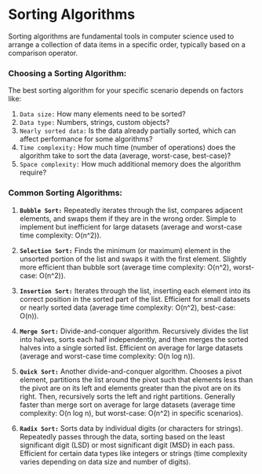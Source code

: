 # Sorting Algorithms

Sorting algorithms are fundamental tools in computer science used to arrange a collection of data items in a specific order, typically based on a comparison operator.

### Choosing a Sorting Algorithm:

The best sorting algorithm for your specific scenario depends on factors like:

1. `Data size:` How many elements need to be sorted?
2. `Data type:` Numbers, strings, custom objects?
3. `Nearly sorted data:` Is the data already partially sorted, which can affect performance for some algorithms?
4. `Time complexity:` How much time (number of operations) does the algorithm take to sort the data (average, worst-case, best-case)?
5. `Space complexity:` How much additional memory does the algorithm require?

### Common Sorting Algorithms:

1. **`Bubble Sort:`**
   Repeatedly iterates through the list, compares adjacent elements, and swaps them if they are in the wrong order.
   Simple to implement but inefficient for large datasets (average and worst-case time complexity: O(n^2)).

2. **`Selection Sort:`**
   Finds the minimum (or maximum) element in the unsorted portion of the list and swaps it with the first element.
   Slightly more efficient than bubble sort (average time complexity: O(n^2), worst-case: O(n^2)).

3. **`Insertion Sort:`**
   Iterates through the list, inserting each element into its correct position in the sorted part of the list.
   Efficient for small datasets or nearly sorted data (average time complexity: O(n^2), best-case: O(n)).

4. **`Merge Sort:`**
   Divide-and-conquer algorithm. Recursively divides the list into halves, sorts each half independently, and then merges the sorted halves into a single sorted list.
   Efficient on average for large datasets (average and worst-case time complexity: O(n log n)).

5. **`Quick Sort:`**
   Another divide-and-conquer algorithm. Chooses a pivot element, partitions the list around the pivot such that elements less than the pivot are on its left and elements greater than the pivot are on its right. Then, recursively sorts the left and right partitions.
   Generally faster than merge sort on average for large datasets (average time complexity: O(n log n), but worst-case: O(n^2) in specific scenarios).

6. **`Radix Sort:`**
   Sorts data by individual digits (or characters for strings). Repeatedly passes through the data, sorting based on the least significant digit (LSD) or most significant digit (MSD) in each pass.
   Efficient for certain data types like integers or strings (time complexity varies depending on data size and number of digits).
